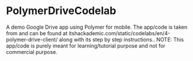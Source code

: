 # PolymerDriveCodelab
A demo Google Drive app using Polymer for mobile.
The app/code is taken from and can be found at itshackademic.com/static/codelabs/en/4-polymer-drive-client/ 
along with its step by step instructions..
NOTE: This app/code is purely meant for learning/tutorial purpose and not for commercial purpose.
